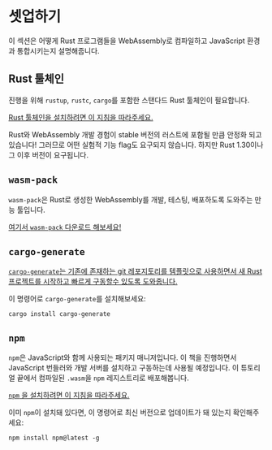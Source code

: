 # 셋업하기

이 섹션은 어떻게 Rust 프로그램들을 WebAssembly로 컴파일하고 JavaScript 환경과 통합시키는지 설명해줍니다.

## Rust 툴체인

진행을 위해 `rustup`, `rustc`, `cargo`를 포함한 스탠다드 Rust 툴체인이 필요합니다.

[Rust 툴체인을 설치하려면 이 지침을 따라주세요.][rust-install]

Rust와 WebAssembly 개발 경험이 stable 버전의 러스트에 포함될 만큼 안정화 되고 있습니다! 그러므로 어떤 실험적 기능 flag도 요구되지 않습니다. 하지만 Rust 1.30이나 그 이후 버전이 요구됩니다.

## `wasm-pack`

`wasm-pack`은 Rust로 생성한 WebAssembly를 개발, 테스팅, 배포하도록 도와주는 만능 툴입니다.

[여기서 `wasm-pack` 다운로드 해보세요!][wasm-pack-install]

## `cargo-generate`

[`cargo-generate`는 기존에 존재하는 git 레포지토리를 템플릿으로 사용하면서 새 Rust 프로젝트를 시작하고 빠르게 구동할수 있도록 도와줍니다.][cargo-generate]

이 명령어로 `cargo-generate`를 설치해보세요:

```
cargo install cargo-generate
```

## `npm`

`npm`은 JavaScript와 함께 사용되는 패키지 매니저입니다. 이 책을 진행하면서 JavaScript 번들러와 개발 서버를 설치하고 구동하는데 사용될 예정입니다. 이 튜토리얼 끝에서 컴파일된 `.wasm`을 `npm` 레지스트리로 배포해봅니다.

[`npm` 을 설치하려면 이 지침을 따라주세요.][npm-install]

이미 `npm`이 설치돼 있다면, 이 명령어로 최신 버전으로 업데이트가 돼 있는지 확인해주세요:

```
npm install npm@latest -g
```

[rust-install]: https://www.rust-lang.org/tools/install
[npm-install]: https://www.npmjs.com/get-npm
[wasm-pack]: https://github.com/rustwasm/wasm-pack
[cargo-generate]: https://github.com/ashleygwilliams/cargo-generate
[wasm-pack-install]: https://rustwasm.github.io/wasm-pack/installer/
